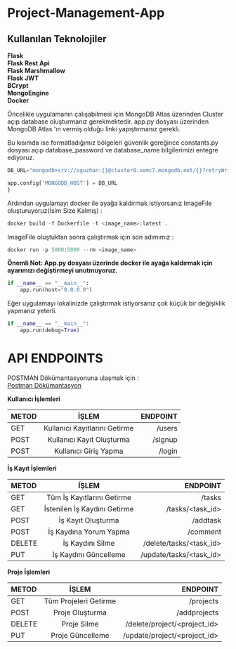 # Project-Management-App
## Kullanılan Teknolojiler 
**Flask** <br/>
**Flask Rest Api** <br/>
**Flask Marshmallow** <br/>
**Flask JWT** <br/>
**BCrypt** <br/>
**MongoEngine** <br/>
**Docker** <br/>

Öncelikle uygulamanın çalışabilmesi için MongoDB Atlas üzerinden Cluster açıp database oluşturmanız gerekmektedir.
app.py dosyası üzerinden  MongoDB Atlas 'ın vermiş olduğu linki yapıştırmanız gerekli.



Bu kısımda ise formatladığımız bölgeleri güvenlik gereğince constants.py dosyası açıp database_password ve database_name bilgilerimizi entegre ediyoruz.
```python
DB_URL="mongodb+srv://oguzhan:{}@cluster0.xemc7.mongodb.net/{}?retryWrites=true&w=majority".format(database_password,database_name)

app.config['MONGODB_HOST'] = DB_URL
}
```

Ardından uygulamayı docker ile ayağa kaldırmak istiyorsanız ImageFıle oluşturuyoruz(İsim Size Kalmış) :

```python
docker build -f Dockerfile -t <image_name>:latest . 
```

ImageFile oluştuktan sonra çalıştırmak için son adımımız :

```python
docker run -p 5000:5000 --rm <image_name>
```

**Önemli Not: App.py dosyası üzerinde docker ile ayağa kaldırmak için ayarımızı değiştirmeyi unutmuyoruz.**

```python
if __name__ == "__main__":
    app.run(host="0.0.0.0") 
```

Eğer uygulamayı lokalinizde çalıştırmak istiyorsanız çok küçük bir değişiklik yapmanız yeterli.

```python
if __name__ == "__main__":
    app.run(debug=True) 
```

# API ENDPOINTS

POSTMAN Dökümantasyonuna ulaşmak için : <br/>
[Postman Dökümantasyon](https://documenter.getpostman.com/view/14844311/TzCV3QDL) <br/>

**Kullanıcı İşlemleri**


| METOD   | İŞLEM                         | ENDPOINT |
| :---    | :---:                         | ---:     |
| GET     | Kullanıcı Kayıtlarını Getirme | /users   |
| POST    | Kullanıcı Kayıt Oluşturma     | /signup  |
| POST    | Kullanıcı Giriş Yapma         | /login   |

**İş Kayıt İşlemleri**

| METOD  | İŞLEM                            | ENDPOINT                  |
| :---   | :---:                            | ---:                      |
| GET    |  Tüm İş Kayıtlarını Getirme      | /tasks                    |
| GET    |  İstenilen İş Kaydını Getirme    | /tasks/<task_id>          |
| POST   | İş Kayıt Oluşturma               | /addtask                  |
| POST   | İş Kaydına Yorum Yapma           | /comment                  |
| DELETE | İş Kaydını Silme                 | /delete/tasks/<task_id>   |
| PUT    | İş Kaydını Güncelleme            | /update/tasks/<task_id>   |


**Proje İşlemleri**

| METOD  | İŞLEM                 | ENDPOINT                     |
| :---   | :---:                 | ---:                         |
| GET    | Tüm Projeleri Getirme | /projects                    |
| POST   | Proje Oluşturma       | /addprojects                 |
| DELETE | Proje Silme           | /delete/project/<project_id> |
| PUT    | Proje Güncelleme      | /update/project/<project_id> |

